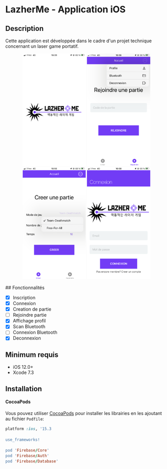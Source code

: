 # LazherMe - Application iOS
## Description
Cette application est développée dans le cadre d'un projet technique concernant un laser game portatif.
<p align="center">
  <img src="images/IMG_7443.PNG" height="350" title="Connexion">
  <img src="images/IMG_7451.PNG" height="350" title="Accueil">
  <img src="images/IMG_7452.PNG" height="350" title="Accueil">
  <img src="images/IMG_7453.PNG" height="350" title="Accueil">
</p>
## Fonctionnalités

- [x] Inscription
- [x] Connexion
- [x] Creation de partie
- [ ] Rejoindre partie
- [x] Affichage profil
- [x] Scan Bluetooth
- [ ] Connexion Bluetooth
- [x] Deconnexion

## Minimum requis

- iOS 12.0+
- Xcode 7.3

## Installation

#### CocoaPods

Vous pouvez utiliser [CocoaPods](http://cocoapods.org/) pour installer les librairies en les ajoutant au fichier `Podfile`:

```ruby
platform :ios, '15.3

use_frameworks!

pod 'Firebase/Core'
pod 'Firebase/Auth'
pod 'Firebase/Database'

```

